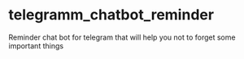 # telegramm_chatbot_reminder
Reminder chat bot for telegram that will help you not to forget some important things
